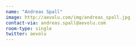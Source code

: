```yaml
---
name: "Andreas Spall"
image: http://aevolu.com/img/andreas_spall.jpg
contact-via: andreas.spall@aevolu.com
room-type: single
twitter: aevolu
---
```

